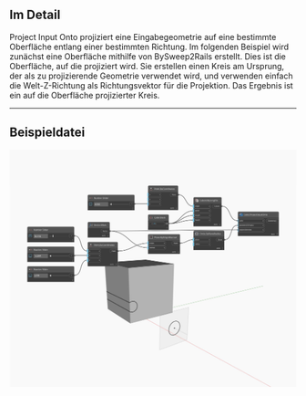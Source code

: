 ## Im Detail
Project Input Onto projiziert eine Eingabegeometrie auf eine bestimmte Oberfläche entlang einer bestimmten Richtung. Im folgenden Beispiel wird zunächst eine Oberfläche mithilfe von BySweep2Rails erstellt. Dies ist die Oberfläche, auf die projiziert wird. Sie erstellen einen Kreis am Ursprung, der als zu projizierende Geometrie verwendet wird, und verwenden einfach die Welt-Z-Richtung als Richtungsvektor für die Projektion. Das Ergebnis ist ein auf die Oberfläche projizierter Kreis.
___
## Beispieldatei

![ProjectInputOnto](./Autodesk.DesignScript.Geometry.Solid.ProjectInputOnto_img.jpg)

